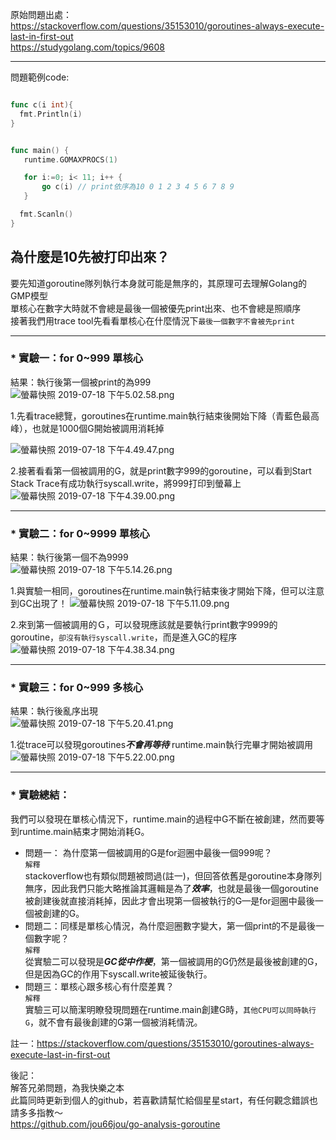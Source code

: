 原始問題出處：  
<https://stackoverflow.com/questions/35153010/goroutines-always-execute-last-in-first-out>  
<https://studygolang.com/topics/9608>  
***

問題範例code:  
```go

func c(i int){
  fmt.Println(i)
}


func main() {
   runtime.GOMAXPROCS(1)

   for i:=0; i< 11; i++ {
       go c(i) // print依序為10 0 1 2 3 4 5 6 7 8 9
   }

  fmt.Scanln()
}

```  
## 為什麼是10先被打印出來？  
要先知道goroutine隊列執行本身就可能是無序的，其原理可去理解Golang的GMP模型  
單核心在數字大時就不會總是最後一個被優先print出來、也不會總是照順序  
接著我們用trace tool先看看單核心在什麼情況下`最後一個數字不會被先print`  
***
### * 實驗一：for 0~999 單核心

結果：執行後第一個被print的為999  
![螢幕快照 2019-07-18 下午5.02.58.png](https://static.studygolang.com/190718/0eb639533c172c431ff4654c3426bf85.png)

1.先看trace總覽，goroutines在runtime.main執行結束後開始下降（青藍色最高峰），也就是1000個G開始被調用消耗掉  
  
![螢幕快照 2019-07-18 下午4.49.47.png](https://static.studygolang.com/190718/df5e8dc9e441fb66f58403b24dcd18bd.png)  
  
2.接著看看第一個被調用的G，就是print數字999的goroutine，可以看到Start Stack Trace有成功執行syscall.write，將999打印到螢幕上
![螢幕快照 2019-07-18 下午4.39.00.png](https://static.studygolang.com/190718/1b7d22950024bf86f24b09e70f42759c.png)

***
### * 實驗二：for 0~9999 單核心
結果：執行後第一個不為9999  
![螢幕快照 2019-07-18 下午5.14.26.png](https://static.studygolang.com/190718/7dfb0c61cb35c1baa72800b11c3c80ef.png)  
  
1.與實驗一相同，goroutines在runtime.main執行結束後才開始下降，但可以注意到GC出現了！
![螢幕快照 2019-07-18 下午5.11.09.png](https://static.studygolang.com/190718/0da9ff237af4387355508a1e5f4b1e3b.png)
  
2.來到第一個被調用的Ｇ，可以發現應該就是要執行print數字9999的goroutine，`卻沒有執行syscall.write`，而是進入GC的程序  
![螢幕快照 2019-07-18 下午4.38.34.png](https://static.studygolang.com/190718/5d656f61ea7d5d195dc99ec15c882bbb.png)

***
### * 實驗三：for 0~999 多核心
結果：執行後亂序出現  
![螢幕快照 2019-07-18 下午5.20.41.png](https://static.studygolang.com/190718/54c7891880f7ea0fb632eb4cb1f8a4c5.png)
  
1.從trace可以發現goroutines***不會再等待*** runtime.main執行完畢才開始被調用  
![螢幕快照 2019-07-18 下午5.22.00.png](https://static.studygolang.com/190718/ab8646a116017a8322b8137ec6085468.png)  
  
***
### * 實驗總結：
我們可以發現在單核心情況下，runtime.main的過程中G不斷在被創建，然而要等到runtime.main結束才開始消耗G。  
* 問題一： 為什麼第一個被調用的G是for迴圈中最後一個999呢？  
`解釋`  
stackoverflow也有類似問題被問過(註一)，但回答依舊是goroutine本身隊列無序，因此我們只能大略推論其邏輯是為了***效率***，也就是最後一個goroutine被創建後就直接消耗掉，因此才會出現第一個被執行的G—是for迴圈中最後一個被創建的G。  
* 問題二：同樣是單核心情況，為什麼迴圈數字變大，第一個print的不是最後一個數字呢？  
`解釋`  
從實驗二可以發現是***GC從中作梗***，第一個被調用的G仍然是最後被創建的G，但是因為GC的作用下syscall.write被延後執行。  
* 問題三：單核心跟多核心有什麼差異？  
`解釋`  
實驗三可以簡潔明瞭發現問題在runtime.main創建G時，`其他CPU可以同時執行G`，就不會有最後創建的G第一個被消耗情況。  


註一：<https://stackoverflow.com/questions/35153010/goroutines-always-execute-last-in-first-out>

後記：  
解答兄弟問題，為我快樂之本  
此篇同時更新到個人的github，若喜歡請幫忙給個星星start，有任何觀念錯誤也請多多指教～  
<https://github.com/jou66jou/go-analysis-goroutine>